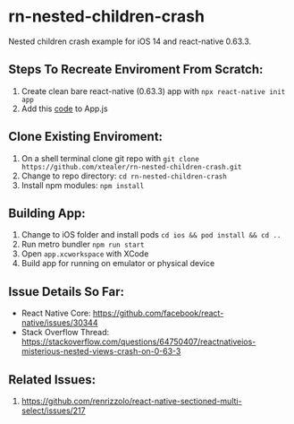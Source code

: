 # rn-nested-children-crash

Nested children crash example for iOS 14 and react-native 0.63.3.

## Steps To Recreate Enviroment From Scratch:
 1. Create clean bare react-native (0.63.3) app with `npx react-native init app`
 2. Add this [code][2] to App.js

## Clone Existing Enviroment:
 1. On a shell terminal clone git repo with `git clone https://github.com/xtealer/rn-nested-children-crash.git`
 2. Change to repo directory: `cd rn-nested-children-crash`
 3. Install npm modules: `npm install`

## Building App:
 1. Change to iOS folder and install pods `cd ios && pod install && cd ..`
 2. Run metro bundler `npm run start`
 3. Open `app.xcworkspace` with XCode
 4. Build app for running on emulator or physical device



  [1]: https://i.stack.imgur.com/kSIC8.png
  [2]: https://github.com/xtealer/rn-nested-children-crash/blob/master/App.js

## Issue Details So Far: 
 - React Native Core: https://github.com/facebook/react-native/issues/30344
 - Stack Overflow Thread: https://stackoverflow.com/questions/64750407/reactnativeios-misterious-nested-views-crash-on-0-63-3

## Related Issues:

1. https://github.com/renrizzolo/react-native-sectioned-multi-select/issues/217
